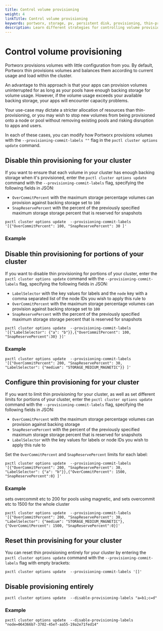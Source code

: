 ```yaml
---
title: Control volume provisioning
weight: 4
linkTitle: Control volume provisioning
keywords: portworx, storage, pv, persistent disk, provisioning, thin-provisioning, thick-provisioning, over-provisioning
description: Learn different strategies for controlling volume provisioning
---
```


# Control volume provisioning

Portworx provisions volumes with little configuration from you. By default, Portworx thin provisions volumes and balances them according to current usage and load within the cluster.

An advantage to this approach is that your apps can provision volumes uninterrupted for as long as your pools have enough backing storage for volume usage. However, if the volume usage exceeds your available backing storage, your apps will encounter capacity problems.

Your use-case may dictate a stricter allocation of resources than thin-provisioning, or you may wish to stop new volumes from being provisioned onto a node or pool without removing existing pools and risking disruption to apps and users.

In each of these cases, you can modify how Portworx provisions volumes with the `--provisioning-commit-labels ""` flag in the `pxctl cluster options update` command.

<!-- call out how to select pool labels in the command

select a specific node: {"LabelSelector": {"node": "<node_id>"}}

select a specific pool label: {"LabelSelector": {"medium": "STORAGE_MEDIUM_SSD"}}
                              {"LabelSelector": {"iopriority": "MEDIUM"}}


-->

## Disable thin provisioning for your cluster

If you want to ensure that each volume in your cluster has enough backing storage when it's provisioned, enter the `pxctl cluster options update` command with the `--provisioning-commit-labels` flag, specifying the following fields in JSON:

* `OverCommitPercent` with the maximum storage percentage volumes can provision against backing storage set to `100`
* `SnapReservePercent` with the percent of the previously specified maximum storage storage percent that is reserved for snapshots

```text
pxctl cluster options update  --provisioning-commit-labels '[{"OverCommitPercent": 100, "SnapReservePercent": 30 ]'
```

### Example



## Disable thin provisioning for portions of your cluster

If you want to disable thin provisioning for portions of your cluster, enter the `pxctl cluster options update` command with the `--provisioning-commit-labels` flag, specifying the following fields in JSON:

* `LabelSelector` with the key values for labels and the `node` key with a comma separated list of the node IDs you wish to apply this rule to
* `OverCommitPercent` with the maximum storage percentage volumes can provision against backing storage set to `100`
* `SnapReservePercent` with the percent of the previously specified maximum storage storage percent that is reserved for snapshots

```text
pxctl cluster options update  --provisioning-commit-labels '[{"LabelSelector": {"a": "b"}},{"OverCommitPercent": 100, "SnapReservePercent":30} }]'
```

### Example

```text
pxctl cluster options update  --provisioning-commit-labels '[{"OverCommitPercent": 200, "SnapReservePercent": 30, "LabelSelector": {"medium": "STORAGE_MEDIUM_MAGNETIC"}} ]'
```

## Configure thin provisioning for your cluster

If you want to limit thin provisioning for your cluster, as well as set different limits for portions of your cluster, enter the `pxctl cluster options update` command with the `--provisioning-commit-labels` flag, specifying the following fields in JSON:

* `OverCommitPercent` with the maximum storage percentage volumes can provision against backing storage
* `SnapReservePercent` with the percent of the previously specified maximum storage storage percent that is reserved for snapshots
* `LabelSelector` with the key values for labels or node IDs you wish to apply this rule to

Set the `OverCommitPercent` and `SnapReservePercent` limits for each label:

```text
pxctl cluster options update  --provisioning-commit-labels '[{"OverCommitPercent": 200, "SnapReservePercent": 30, "LabelSelector": {"a": "b"}},{"OverCommitPercent": 1500, "SnapReservePercent":0} ]'
```

### Example

sets overcommit etc to 200 for pools using magnetic, and sets overcommit etc to 1500 for the whole cluster

```text
pxctl cluster options update  --provisioning-commit-labels '[{"OverCommitPercent": 200, "SnapReservePercent": 30, "LabelSelector": {"medium": "STORAGE_MEDIUM_MAGNETIC"},{"OverCommitPercent": 1500, "SnapReservePercent":0}]'
```

## Reset thin provisining for your cluster

You can reset thin provisioning entirely for your cluster by entering the `pxctl cluster options update` command with the `--provisioning-commit-labels` flag with empty brackets:

```text
pxctl cluster options update  --provisioning-commit-labels '[]'
```

## Disable provisioning entirely



```text
pxctl cluster options update  --disable-provisioning-labels "a=b1;c=d"
```

### Example

```text
pxctl cluster options update  --disable-provisioning-labels "node=064366b7-3702-45ef-aa55-19a2e71fed14"
```
